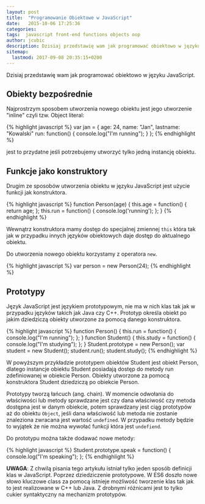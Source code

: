 ```yaml
---
layout: post
title:  "Programowanie Obiektowe w JavaScript"
date:   2015-10-06 17:25:36
categories:
tags:  javascript front-end functions objects oop
author: jcubic
description: Dzisiaj przedstawię wam jak programować obiektowo w języku JavaScript.
sitemap:
  lastmod: 2017-09-08 20:35:15+0200
---
```


Dzisiaj przedstawię wam jak programować obiektowo w języku JavaScript.

<!-- more -->

## Obiekty bezpośrednie

Najprostrzym sposobem utworzenia nowego obiektu jest jego utworzenie "inline" czyli tzw. Object literal:

{% highlight javascript %}
var jan = {
    age: 24,
    name: "Jan",
    lastname: "Kowalski"
    run: function() {
        console.log("I'm running");
    }
};
{% endhighlight %}

jest to przydatne jeśli potrzebujemy utworzyć tylko jedną instancję obiektu.

## Funkcje jako konstruktory

Drugim ze sposobów utworzenia obiektu w języku JavaScript jest użycie funkcji
jak konstruktora.

{% highlight javascript %}
function Person(age) {
    this.age = function() {
        return age;
    };
    this.run = function() {
        console.log('running');
    };
}
{% endhighlight %}

Wewnątrz konstruktora mamy dostęp do specjalnej zmiennej `this` która tak jak
w przypadku innych języków obiektowych daje dostęp do aktualnego obiektu.

Do utworzenia nowego obiektu korzystamy z operatora `new`.

{% highlight javascript %}
var person = new Person(24);
{% endhighlight %}

## Prototypy

Język JavaScript jest językiem prototypowym, nie ma w nich klas tak jak w przypadku
języków takich jak Java czy C++. Prototyp określa obiekt po jakim dziedziczą obiekty
utworzone za pomocą danego konstruktora.

{% highlight javascript %}
function Person() {
    this.run = function() {
        console.log("I'm running");
    };
}
function Student() {
    this.study = function() {
        console.log("I'm studying");
    };
}
Student.prototype = new Person();
var student = new Student();
student.run();
student.study();
{% endhighlight %}

W powyższym przykładzie prototypem obiektów Student jest obiekt Person, dlatego
instancje obiektu Student posiadają dostęp do metody run zdefiniowanej w obiekcie
Person. Obiekty utworzone za pomocą konstruktora Student dziedziczą po obiekcie Person.

Prototypy tworzą łańcuch (ang. chain). W momencie odwołania do właściwości lub metody
sprawdzane jest czy dana właściwość czy metoda dostępna jest w danym obiekcie, potem
sprawdzany jest ciąg prototypów aż do obiektu `Object`, jeśli dana właściwość lub
metoda nie zostanie znaleziona zwracana jest wartość `undefined`. W przypadku metody
będzie to wyjątek że nie można wywołać funkcji która jest `undefiend`.

Do prototypu można także dodawać nowe metody:

{% highlight javascript %}
Student.prototype.speak = function() {
    console.log("I'm speaking");
};
{% endhighlight %}

**UWAGA**: Z chwilą pisania tego artykułu istniał tylko jeden sposób definicji klas w JavaScript.
Poprzez dziedziczenie prototypowe. W ES6 doszło nowe słowo kluczowe class za pomocą istnieje
możliwość tworzenie klas tak jak to jest realizowane w C++ lub Java. Z drobnymi różnicami jest to tylko
cukier syntaktyczny na mechanizm prototypów.
